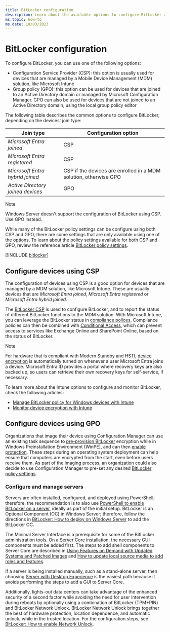 ```yaml
---
title: BitLocker configuration
description: Learn about the available options to configure BitLocker and how to configure them via Configuration Service Providers (CSP) or group policy (GPO).
ms.topic: how-to
ms.date: 10/03/2023
---
```


# BitLocker configuration

To configure BitLocker, you can use one of the following options:

- Configuration Service Provider (CSP): this option is usually used for devices that are managed by a Mobile Device Management (MDM) solution, like Microsoft Intune
- Group policy (GPO): this option can be used for devices that are joined to an Active Directory domain or managed by Microsoft Configuration Manager. GPO can also be used for devices that are not joined to an Active Directory domain, using the local group policy editor

The following table describes the common options to configure BitLocker, depending on the devices' join type:

| Join type | Configuration option |
|-|-|
| *Microsoft Entra joined* | CSP |
| *Microsoft Entra registered* | CSP |
| *Microsoft Entra hybrid joined* | CSP if the devices are enrolled in a MDM solution, otherwise GPO |
| *Active Directory joined devices* | GPO |

> [!NOTE]
> Windows Server doesn't support the configuration of BitLocker using CSP. Use GPO instead.

While many of the BitLocker policy settings can be configure using both CSP and GPO, there are some settings that are only available using one of the options. To learn about the policy settings available for both CSP and GPO, review the reference article [BitLocker policy settings](policy-settings.md).

[!INCLUDE [bitlocker](../../../../../includes/licensing/bitlocker-management.md)]

## Configure devices using CSP

The configuration of devices using CSP is a good option for devices that are managed by a MDM solution, like Microsoft Intune. These are usually devices that are *Microsoft Entra joined*, *Microsoft Entra registered* or *Microsoft Entra hybrid joined*.

The [BitLocker CSP](/windows/client-management/mdm/bitlocker-csp) is used to configure BitLocker, and to report the status of different BitLocker functions to the MDM solution. With Microsoft Intune, you can leverage the BitLocker status in [compliance polices](/mem/intune/protect/device-compliance-get-started). Compliance policies can then be combined with [Conditional Access](/azure/active-directory/conditional-access/overview), which can prevent access to services like Exchange Online and SharePoint Online, based on the status of BitLocker.

> [!NOTE]
> For hardware that is compliant with Modern Standby and HSTI, [device encryption](device-encryption.md) is automatically turned on whenever a user Microsoft Entra joins a device. Microsoft Entra ID provides a portal where recovery keys are also backed up, so users can retrieve their own recovery keys for self-service, if necessary.

To learn more about the Intune options to configure and monitor BitLocker, check the following articles:

- [Manage BitLocker policy for Windows devices with Intune](/mem/intune/protect/encrypt-devices#rotate-bitlocker-recovery-keys)
- [Monitor device encryption with Intune](/mem/intune/protect/encryption-monitor)

## Configure devices using GPO

Organizations that image their device using Configuration Manager can use an existing task sequence to [pre-provision BitLocker](/configmgr/osd/understand/task-sequence-steps#BKMK_PreProvisionBitLocker) encryption while in Windows Preinstallation Environment (WinPE), and can then [enable protection](/configmgr/osd/understand/task-sequence-steps#BKMK_EnableBitLocker). These steps during an operating system deployment can help ensure that computers are encrypted from the start, even before users receive them. As part of the imaging process, an organization could also decide to use Configuration Manager to pre-set any desired [BitLocker policy settings](policy-settings.md).


### Configure and manage servers

Servers are often installed, configured, and deployed using PowerShell; therefore, the recommendation is to also use [PowerShell to enable BitLocker on a server](operations-guide.md), ideally as part of the initial setup. BitLocker is an Optional Component (OC) in Windows Server; therefore, follow the directions in [BitLocker: How to deploy on Windows Server](bitlocker-how-to-deploy-on-windows-server.md) to add the BitLocker OC.

The Minimal Server Interface is a prerequisite for some of the BitLocker administration tools. On a [Server Core](/windows-server/get-started/getting-started-with-server-core/) installation, the necessary GUI components must be added first. The steps to add shell components to Server Core are described in [Using Features on Demand with Updated Systems and Patched Images](/archive/blogs/server_core/using-features-on-demand-with-updated-systems-and-patched-images) and [How to update local source media to add roles and features](/archive/blogs/joscon/how-to-update-local-source-media-to-add-roles-and-features).  

If a server is being installed manually, such as a stand-alone server, then choosing [Server with Desktop Experience](/windows-server/get-started/getting-started-with-server-with-desktop-experience/) is the easiest path because it avoids performing the steps to add a GUI to Server Core.

 Additionally, lights-out data centers can take advantage of the enhanced security of a second factor while avoiding the need for user intervention during reboots by optionally using a combination of BitLocker (TPM+PIN) and BitLocker Network Unlock. BitLocker Network Unlock brings together the best of hardware protection, location dependence, and automatic unlock, while in the trusted location. For the configuration steps, see [BitLocker: How to enable Network Unlock](network-unlock.md).

